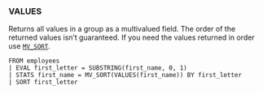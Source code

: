 <!--
This is generated by ESQL’s AbstractFunctionTestCase. Do no edit it. See ../README.md for how to regenerate it.
-->

### VALUES
Returns all values in a group as a multivalued field. The order of the returned values isn’t guaranteed. If you need the values returned in order use [`MV_SORT`](https://www.elastic.co/docs/reference/elasticsearch/query-languages/esql/functions-operators/mv-functions#esql-mv_sort).

```esql
FROM employees
| EVAL first_letter = SUBSTRING(first_name, 0, 1)
| STATS first_name = MV_SORT(VALUES(first_name)) BY first_letter
| SORT first_letter
```

